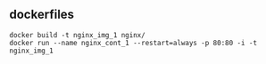 ## dockerfiles

```
docker build -t nginx_img_1 nginx/
docker run --name nginx_cont_1 --restart=always -p 80:80 -i -t nginx_img_1
```
